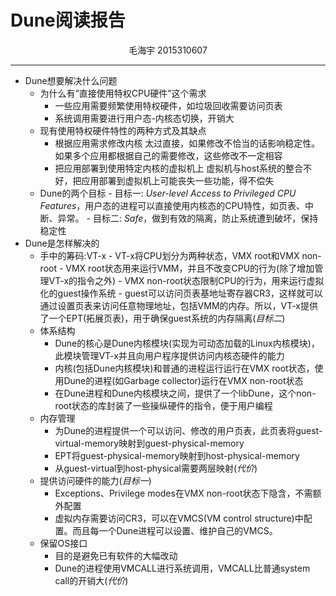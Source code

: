 Dune阅读报告
==========

<center>毛海宇    2015310607</center>

---

- Dune想要解决什么问题
  - 为什么有“直接使用特权CPU硬件”这个需求
     - 一些应用需要频繁使用特权硬件，如垃圾回收需要访问页表
     - 系统调用需要进行用户态-内核态切换，开销大
  - 现有使用特权硬件特性的两种方式及其缺点
     - 根据应用需求修改内核
     太过直接，如果修改不恰当的话影响稳定性。如果多个应用都根据自己的需要修改，这些修改不一定相容
     -  把应用部署到使用特定内核的虚拟机上 
     虚拟机与host系统的整合不好，把应用部署到虚拟机上可能丧失一些功能，得不偿失
  - Dune的两个目标
        -  目标一: *User-level Access to Privileged CPU Features*，用户态的进程可以直接使用内核态的CPU特性，如页表、中断、异常。
        -  目标二: *Safe*，做到有效的隔离，防止系统遭到破坏，保持稳定性
- Dune是怎样解决的
  - 手中的筹码:VT-x
        - VT-x将CPU划分为两种状态，VMX root和VMX non-root
        - VMX root状态用来运行VMM，并且不改变CPU的行为(除了增加管理VT-x的指令之外)
        - VMX non-root状态限制CPU的行为，用来运行虚拟化的guest操作系统
        - guest可以访问页表基地址寄存器CR3，这样就可以通过设置页表来访问任意物理地址，包括VMM的内存。所以，VT-x提供了一个EPT(拓展页表)，用于确保guest系统的内存隔离(*目标二*)
  - 体系结构
     - Dune的核心是Dune内核模块(实现为可动态加载的Linux内核模块)，此模块管理VT-x并且向用户程序提供访问内核态硬件的能力
     - 内核(包括Dune内核模块)和普通的进程运行运行在VMX root状态，使用Dune的进程(如Garbage collector)运行在VMX non-root状态
     - 在Dune进程和Dune内核模块之间，提供了一个libDune，这个non-root状态的库封装了一些操纵硬件的指令，便于用户编程 
  - 内存管理
     - 为Dune的进程提供一个可以访问、修改的用户页表，此页表将guest-virtual-memory映射到guest-physical-memory
     - EPT将guest-physical-memory映射到host-physical-memory
     - 从guest-virtual到host-physical需要两层映射(*代价*)
  - 提供访问硬件的能力(*目标一*)
     - Exceptions、Privilege modes在VMX non-root状态下隐含，不需额外配置
     - 虚拟内存需要访问CR3，可以在VMCS(VM control structure)中配置。而且每一个Dune进程可以设置、维护自己的VMCS。
  - 保留OS接口
     - 目的是避免已有软件的大幅改动 
     - Dune的进程使用VMCALL进行系统调用，VMCALL比普通system call的开销大(*代价*)
     




